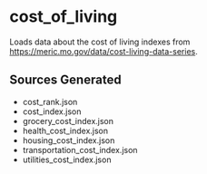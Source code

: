 # cost_of_living

Loads data about the cost of living indexes from https://meric.mo.gov/data/cost-living-data-series.

## Sources Generated
- cost_rank.json
- cost_index.json
- grocery_cost_index.json
- health_cost_index.json
- housing_cost_index.json
- transportation_cost_index.json
- utilities_cost_index.json

